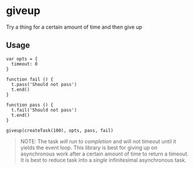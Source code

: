 giveup
======

Try a thing for a certain amount of time and then give up

## Usage

```
var opts = {
  timeout: 0
}

function fail () {
  t.pass('Should not pass')
  t.end()
}

function pass () {
  t.fail('Should not pass')
  t.end()
}

giveup(createTask(100), opts, pass, fail)
```

> NOTE: The task _will run to completion_ and will not timeout until it yields the event loop. This library is best for giving up on asynchronous work after a certain amount of time to return a timeout. It is best to reduce task into a _single_ infinitesimal asynchronous task.

